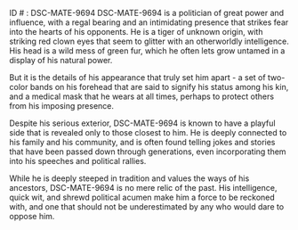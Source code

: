 ID # : DSC-MATE-9694
DSC-MATE-9694 is a politician of great power and influence, with a regal bearing and an intimidating presence that strikes fear into the hearts of his opponents. He is a tiger of unknown origin, with striking red clown eyes that seem to glitter with an otherworldly intelligence. His head is a wild mess of green fur, which he often lets grow untamed in a display of his natural power.

But it is the details of his appearance that truly set him apart - a set of two-color bands on his forehead that are said to signify his status among his kin, and a medical mask that he wears at all times, perhaps to protect others from his imposing presence.

Despite his serious exterior, DSC-MATE-9694 is known to have a playful side that is revealed only to those closest to him. He is deeply connected to his family and his community, and is often found telling jokes and stories that have been passed down through generations, even incorporating them into his speeches and political rallies.

While he is deeply steeped in tradition and values the ways of his ancestors, DSC-MATE-9694 is no mere relic of the past. His intelligence, quick wit, and shrewd political acumen make him a force to be reckoned with, and one that should not be underestimated by any who would dare to oppose him.